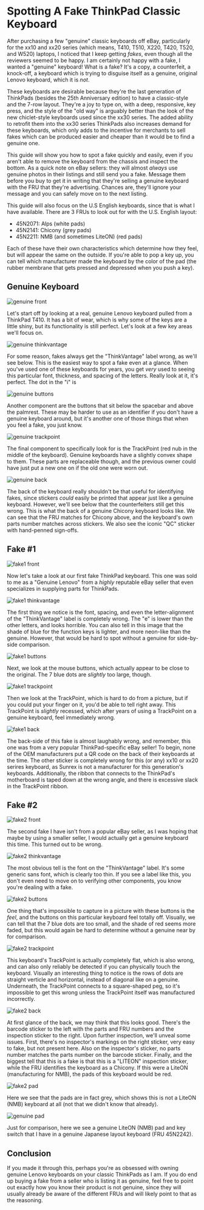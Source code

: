 # Spotting A Fake ThinkPad Classic Keyboard

After purchasing a few "genuine" classic keyboards off eBay, particularly for the xx10 and xx20 series (which means, T410, T510, X220, T420, T520, and W520) laptops, I noticed that I keep getting *fakes*, even though all the reviewers seemed to be happy. I am certainly not happy with a fake, I wanted a "genuine" keyboard! What is a fake? It's a copy, a counterfeit, a knock-off, a keyboard which is trying to disguise itself as a genuine, original Lenovo keyboard, which it is *not*.

These keyboards are desirable because they're the last generation of ThinkPads (besides the 25th Anniversary edition) to have a classic-style and the 7-row layout. They're a joy to type on, with a deep, responsive, key press, and the style of the "old way" is arguably better than the look of the new chiclet-style keyboards used since the xx30 series. The added ability to retrofit them into the xx30 series ThinkPads also increases demand for these keyboards, which only adds to the incentive for merchants to sell fakes which can be produced easier and cheaper than it would be to find a genuine one.

This guide will show you how to spot a fake quickly and easily, even if you aren't able to remove the keyboard from the chassis and inspect the bottom. As a quick note on eBay sellers: they will almost *always* use genuine photos in their listings and still send you a fake. Message them before you buy to get it in writing that they're selling a genuine keyboard with the FRU that they're advertising. Chances are, they'll ignore your message and you can safely move on to the next listing.

This guide will also focus on the U.S English keyboards, since that is what I have available. There are 3 FRUs to look out for with the U.S. English layout:

* 45N2071: Alps (white pads)
* 45N2141: Chicony (grey pads)
* 45N2211: NMB (and sometimes LiteON) (red pads)

Each of these have their own characteristics which determine how they feel, but will appear the same on the outside. If you're able to pop a key up, you can tell which manufacturer made the keyboard by the color of the pad (the rubber membrane that gets pressed and depressed when you push a key).

## Genuine Keyboard

![genuine front](./genuine_front.jpg)

Let's start off by looking at a real, genuine Lenovo keyboard pulled from a ThinkPad T410. It has a bit of wear, which is why some of the keys are a little shiny, but its functionality is still perfect. Let's look at a few key areas we'll focus on.

![genuine thinkvantage](./genuine_thinkvantage.jpg)

For some reason, fakes always get the "ThinkVantage" label wrong, as we'll see below. This is the easiest way to spot a fake even at a glance. When you've used one of these keyboards for years, you get *very* used to seeing this particular font, thickness, and spacing of the letters. Really look at it, it's perfect. The dot in the "i" is 

![genuine buttons](./genuine_buttons.jpg)

Another component are the buttons that sit below the spacebar and above the palmrest. These may be harder to use as an identifier if you don't have a genuine keyboard around, but it's another one of those things that when you feel a fake, you just know.

![genuine trackpoint](./genuine_trackpoint.jpg)

The final component to specifically look for is the TrackPoint (red nub in the middle of the keyboard). Genuine keyboards have a slightly convex shape to them. These parts are replaceable though, and the previous owner could have just put a new one on if the old one were worn out.

![genuine back](./genuine_back.jpg)

The back of the keyboard really shouldn't be that useful for identifying fakes, since stickers *could* easily be printed that appear just like a genuine keyboard. However, we'll see below that the counterfeiters still get this wrong. This is what the back of a genuine Chicony keyboard looks like. We can see that the FRU matches for Chicony above, and the keyboard's own parts number matches across stickers. We also see the iconic "QC" sticker with hand-penned sign-offs.

## Fake #1

![fake1 front](./fake1_front.jpg)

Now let's take a look at our first fake ThinkPad keyboard. This one was sold to me as a "Genuine Lenovo" from a *highly* reputable eBay seller that even specializes in supplying parts for ThinkPads.

![fake1 thinkvantage](./fake1_thinkvantage.jpg)

The first thing we notice is the font, spacing, and even the letter-alignment of the "ThinkVantage" label is completely wrong. The "e" is lower than the other letters, and looks horrible. You can also tell in this image that the shade of blue for the function keys is lighter, and more neon-like than the genuine. However, that would be hard to spot without a genuine for side-by-side comparison.

![fake1 buttons](./fake1_buttons.jpg)

Next, we look at the mouse buttons, which actually appear to be close to the original. The 7 blue dots are *slightly* too large, though.

![fake1 trackpoint](./fake1_trackpoint.jpg)

Then we look at the TrackPoint, which is hard to do from a picture, but if you could put your finger on it, you'd be able to tell right away. This TrackPoint is *slightly* recessed, which after years of using a TrackPoint on a genuine keyboard, feel immediately wrong.

![fake1 back](./fake1_back.jpg)

The back-side of this fake is almost laughably wrong, and remember, this one was from a very popular ThinkPad-specific eBay seller! To begin, none of the OEM manufacturers put a QR code on the back of their keyboards at the time. The other sticker is completely wrong for this (or any) xx10 or xx20 serires keyboard, as Sunrex is not a manufacturer for this generation's keyboards. Additionally, the ribbon that connects to the ThinkPad's motherboard is taped down at the wrong angle, and there is excessive slack in the TrackPoint ribbon.

## Fake #2

![fake2 front](./fake2_front.jpg)

The second fake I have isn't from a popular eBay seller, as I was hoping that maybe by using a smaller seller, I would actually get a genuine keyboard this time. This turned out to be wrong.

![fake2 thinkvantage](./fake2_thinkvantage.jpg)

The most obvious tell is the font on the "ThinkVantage" label. It's some generic sans font, which is clearly too thin. If you see a label like this, you don't even need to move on to verifying other components, you know you're dealing with a fake.

![fake2 buttons](./fake2_buttons.jpg)

One thing that's impossible to capture in a picture with these buttons is the *feel*, and the buttons on this particular keyboard feel totally off. Visually, we can tell that the 7 blue dots are too small, and the shade of red seems more faded, but this would again be hard to determine without a genuine near by for comparison.

![fake2 trackpoint](./fake2_trackpoint.jpg)

This keyboard's TrackPoint is actually completely flat, which is also wrong, and can also only reliably be detected if you can physically touch the keyboard. Visually an interesting thing to notice is the rows of dots are straight verticle and horizontal, instead of diagonal like on a genuine. Underneath, the TrackPoint connects to a square-shaped peg, so it's impossible to get this wrong unless the TrackPoint itself was manufactured incorrectly.

![fake2 back](./fake2_back.jpg)

At first glance of the back, we may think that this looks good. There's the barcode sticker to the left with the parts and FRU numbers and the inspection sticker to the right. Upon further inspection, we'll unveal some issues. First, there's no inspector's markings on the right sticker, very easy to fake, but not present here. Also on the inspector's sticker, no parts number matches the parts number on the barcode sticker. Finally, and the biggest tell that this is a fake is that this is a "LITEON" inspection sticker, while the FRU identifies the keyboard as a Chicony. If this were a LiteON (manufacturing for NMB), the pads of this keyboard would be red.

![fake2 pad](./fake2_pads.jpg)

Here we see that the pads are in fact grey, which shows this is not a LiteON (NMB) keyboard at all (not that we didn't know that already).

![genuine pad](./genuine_pads.jpg)

Just for comparison, here we see a genuine LiteON (NMB) pad and key switch that I have in a genuine Japanese layout keyboard (FRU 45N2242).

## Conclusion

If you made it through this, perhaps you're as obsessed with owning genuine Lenovo keyboards on your classic ThinkPads as I am. If you do end up buying a fake from a seller who is listing it as genuine, feel free to point out exactly how you know their product is not genuine, since they will usually already be aware of the different FRUs and will likely point to that as the reasoning.
